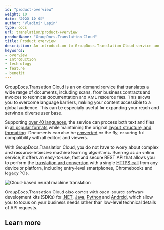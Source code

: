 ```yaml
---
id: "product-overview"
weight: 10
date: "2023-10-05"
author: "Vladimir Lapin"
type: docs
url: translation/product-overview
productName: "GroupDocs.Translation Cloud"
title: Product overview
description: An introduction to GroupDocs.Translation Cloud service and how it can solve everyday business needs.
keywords:
- overview
- introduction
- technology
- feature
- benefit
---
```


GroupDocs.Translation Cloud is an on-demand service that translates a wide range of documents, including scans, from business contracts and invoices to technical documentation and XML resource files. This allows you to overcome language barriers, making your content accessible to a global audience. This can be especially useful for expanding your reach and serving a diverse user base.

Supporting [over 40 languages](/translation/translation-languages/), the service can process both text and files in [all popular formats](/translation/supported-file-formats/) while maintaining the original [layout, structure, and formatting](/translation/supported-formatting/). Documents can also be [converted](/translation/supported-file-formats/#conversion) on the fly, ensuring full compatibility with all editors and viewers.

With GroupDocs.Translation Cloud, you do not have to worry about complex and resource-intensive machine learning algorithms. Running as an online service, it offers an easy-to-use, fast and secure REST API that allows you to perform the [translation and conversion](/translation/developer-guide/) with a single [HTTPS call](https://api.groupdocs.cloud/v2.0/translation/swagger/index.html) from any device or platform, including entry-level smartphones, Chromebooks and legacy PCs.

![Cloud-based neural machine translation](/translation/product-overview/translate-overview.png)

GroupDocs.Translation Cloud also comes with open-source software development kits (SDKs) for [.NET](https://products.groupdocs.cloud/translation/net/), [Java](https://products.groupdocs.cloud/translation/java/), [Python](https://products.groupdocs.cloud/translation/python/) and [Android](https://products.groupdocs.cloud/translation/android/), which allow you to focus on your business needs rather than low-level technical details of API requests.

## Learn more
